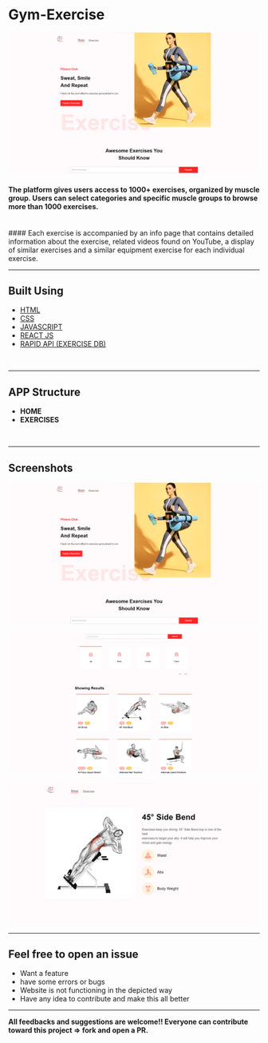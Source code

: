 # Gym-Exercise
![banner](https://github.com/krsatyam278/Gym_Exercise/blob/main/project_pic/project_cover.png?raw=true) 

#### The platform gives users access to 1000+ exercises, organized by muscle group. Users can select categories and specific muscle groups to browse more than 1000 exercises.
</br>
#### Each exercise is accompanied by an info page that contains detailed information about the exercise, related videos found on YouTube, a display of similar exercises and a similar equipment exercise for each individual exercise.

---
## Built Using 
- [HTML](#)
- [CSS](#)
- [JAVASCRIPT](#)
- [REACT JS](#)
- [RAPID API (EXERCISE DB)](#)


</br>

---
## APP Structure
 * **HOME**
 * **EXERCISES**


</br>

---
## Screenshots

![tendua_login](https://github.com/krsatyam278/Gym_Exercise/blob/main/project_pic/project_cover.png?raw=true)

![tendua_login](https://github.com/krsatyam278/Gym_Exercise/blob/main/project_pic/project_exercise.png?raw=true) 

![tendua_login](https://github.com/krsatyam278/Gym_Exercise/blob/main/project_pic/project_exercise_page.png?raw=true)
</br>

---
## Feel free to open an issue
- Want a feature 
- have some errors or bugs
- Website is not functioning in the depicted way
- Have any idea to contribute and make this all better

---
**All feedbacks and suggestions are welcome!! Everyone can contribute toward this project => fork and open a PR.**

